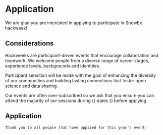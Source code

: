 # Application

We are glad you are interested in applying to participate in SnowEx hackweek!

## Considerations

Hackweeks are participant-driven events that encourage collaboration and teamwork. We welcome people from a diverse range of career stages, experience levels, backgrounds and identities.

Participant selection will be made with the goal of enhancing the diversity of our communities and building lasting connections that foster open science and data sharing.

Our events are often over-subscribed so we ask that you ensure you can attend the majority of our sessions during {{ dates }} before applying.

## Application

```{warning} Application now closed
Thank you to all people that have applied for this year's event!
```

